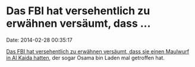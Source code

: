 Das FBI hat versehentlich zu erwähnen versäumt, dass \...
=========================================================

Date: 2014-02-28 00:35:17

[Das FBI hat versehentlich zu erwähnen versäumt, dass sie einen Maulwurf
in Al Kaida
hatten](http://www.nbcnews.com/news/investigations/fbi-never-revealed-it-had-al-qaeda-mole-who-met-n39076),
der sogar Osama bin Laden mal getroffen hat.
